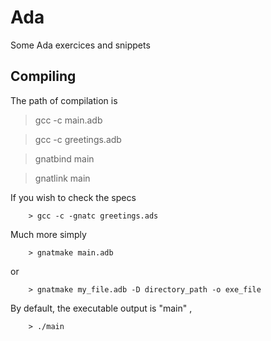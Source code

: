 # Ada
Some Ada exercices and snippets

## Compiling
The path of compilation is

> gcc -c main.adb

> gcc -c greetings.adb

> gnatbind main

> gnatlink main
  
  If you wish to check the specs
  
        > gcc -c -gnatc greetings.ads
    
  Much more simply
  
        > gnatmake main.adb
      
 or
 
        > gnatmake my_file.adb -D directory_path -o exe_file
    
By default, the executable output is "main" ,
    
        > ./main
    
